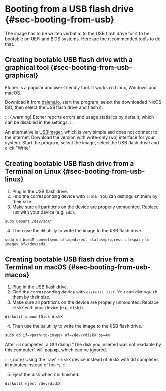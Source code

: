 # Booting from a USB flash drive {#sec-booting-from-usb}

The image has to be written verbatim to the USB flash drive for it to be
bootable on UEFI and BIOS systems. Here are the recommended tools to do that.

## Creating bootable USB flash drive with a graphical tool {#sec-booting-from-usb-graphical}

Etcher is a popular and user-friendly tool. It works on Linux, Windows and macOS.

Download it from [balena.io](https://www.balena.io/etcher/), start the program,
select the downloaded NixOS ISO, then select the USB flash drive and flash it.

::: {.warning}
Etcher reports errors and usage statistics by default, which can be disabled in
the settings.
:::

An alternative is [USBImager](https://bztsrc.gitlab.io/usbimager),
which is very simple and does not connect to the internet. Download the version
with write-only (wo) interface for your system. Start the program,
select the image, select the USB flash drive and click "Write".

## Creating bootable USB flash drive from a Terminal on Linux {#sec-booting-from-usb-linux}

1. Plug in the USB flash drive.
2. Find the corresponding device with `lsblk`. You can distinguish them by
   their size.
3. Make sure all partitions on the device are properly unmounted. Replace `sdX`
   with your device (e.g. `sdb`).

  ```ShellSession
  sudo umount /dev/sdX*
  ```

4. Then use the `dd` utility to write the image to the USB flash drive.

  ```ShellSession
  sudo dd bs=4M conv=fsync oflag=direct status=progress if=<path-to-image> of=/dev/sdX
  ```

## Creating bootable USB flash drive from a Terminal on macOS {#sec-booting-from-usb-macos}

1. Plug in the USB flash drive.
2. Find the corresponding device with `diskutil list`. You can distinguish them
   by their size.
3. Make sure all partitions on the device are properly unmounted. Replace `diskX`
   with your device (e.g. `disk1`).

  ```ShellSession
  diskutil unmountDisk diskX
  ```

4. Then use the `dd` utility to write the image to the USB flash drive.

  ```ShellSession
  sudo dd if=<path-to-image> of=/dev/rdiskX bs=4m
  ```

  After `dd` completes, a GUI dialog "The disk
  you inserted was not readable by this computer" will pop up, which can
  be ignored.

  ::: {.note}
  Using the 'raw' `rdiskX` device instead of `diskX` with dd completes in
  minutes instead of hours.
  :::

5. Eject the disk when it is finished.

  ```ShellSession
  diskutil eject /dev/diskX
  ```

